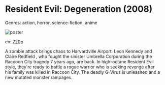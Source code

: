 # Resident Evil: Degeneration (2008)

Genres: action, horror, science-fiction, anime

![poster](http://image.tmdb.org/t/p/w500/vcduy3H9RelaER3F7jn7OGby1ws.jpg)

en:
  [720p](magnet:?xt=urn:btih:FAFCBFF6E32B2DF717CBE39A498B557A77D91628&tr=udp://glotorrents.pw:6969/announce&tr=udp://tracker.opentrackr.org:1337/announce&tr=udp://torrent.gresille.org:80/announce&tr=udp://tracker.openbittorrent.com:80&tr=udp://tracker.coppersurfer.tk:6969&tr=udp://tracker.leechers-paradise.org:6969&tr=udp://p4p.arenabg.ch:1337&tr=udp://tracker.internetwarriors.net:1337)
  


A zombie attack brings chaos to Harvardville Airport. Leon Kennedy and Claire Redfield , who fought the sinister Umbrella Corporation during the Raccoon City tragedy 7 years ago, are back. In high-octane Resident Evil style, they're ready to battle a rogue warrior who is seeking revenge after his family was killed in Raccoon City. The deadly G-Virus is unleashed and a new mutated monster rampages.